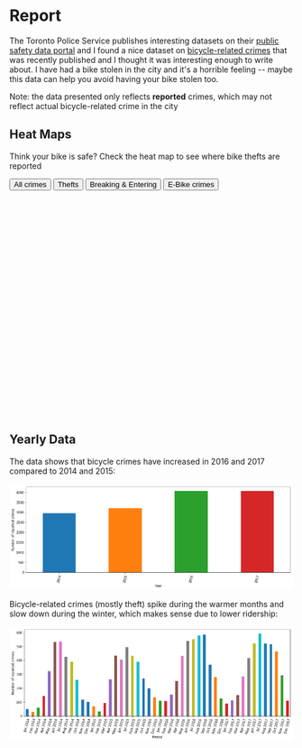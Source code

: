 # Report

The Toronto Police Service publishes interesting datasets on their [public safety data portal](http://data.torontopolice.on.ca/) and I found a nice dataset on [bicycle-related crimes](http://data.torontopolice.on.ca/datasets/91af6347ff08458e9fa4e06b2acc4e1d_0) that was recently published and I thought it was interesting enough to write about. I have had a bike stolen in the city and it's a horrible feeling -- maybe this data can help you avoid having your bike stolen too.

Note: the data presented only reflects **reported** crimes, which may not reflect actual bicycle-related crime in the city

## Heat Maps
Think your bike is safe? Check the heat map to see where bike thefts are reported
<div class="tab">
  <button class="tablinks" onclick="generate_heatmap('crime')">All crimes</button>
  <button class="tablinks" onclick="generate_heatmap('theft')">Thefts</button>
  <button class="tablinks" onclick="generate_heatmap('be')">Breaking & Entering</button>
  <button class="tablinks" onclick="generate_heatmap('ebike')">E-Bike crimes</button>
</div>

<div class="folium-map" id="heatmap" style="width: 100%; height: 400px"></div>
<script type="text/javascript" src="maps/theft_map.js"></script>
<script type="text/javascript">initial_map()</script>


## Yearly Data

The data shows that bicycle crimes have increased in 2016 and 2017 compared to 2014 and 2015:

![yearly plot](./plots/yearly.png)

Bicycle-related crimes (mostly theft) spike during the warmer months and slow down during the winter, which makes sense due to lower ridership:

![monthly plot](./plots/monthyear.png)
